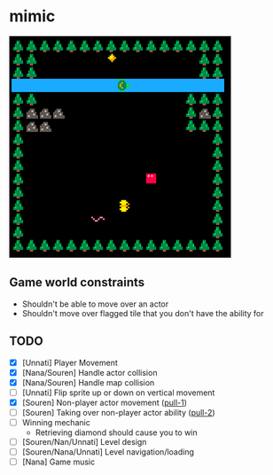 # mimic

![demo](images/demo.gif)

## Game world constraints

- Shouldn't be able to move over an actor
- Shouldn't move over flagged tile that you don't have the ability for

## TODO

- [x] [Unnati] Player Movement
- [x] [Nana/Souren] Handle actor collision
- [x] [Nana/Souren] Handle map collision
- [ ] [Unnati] Flip sprite up or down on vertical movement
- [X] [Souren] Non-player actor movement ([pull-1](https://github.com/SourenP/mimic/pull/1))
- [ ] [Souren] Taking over non-player actor ability ([pull-2](https://github.com/SourenP/mimic/pull/2))
- [ ] Winning mechanic
  - Retrieving diamond should cause you to win
- [ ] [Souren/Nan/Unnati] Level design
- [ ] [Souren/Nana/Unnati] Level navigation/loading
- [ ] [Nana] Game music
